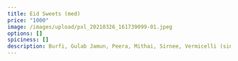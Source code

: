 ```yaml
---
title: Eid Sweets (med)
price: "1000"
image: /images/upload/pxl_20210326_161739099-01.jpeg
options: []
spiciness: []
description: Burfi, Gulab Jamun, Peera, Mithai, Sirnee, Vermicelli (single serving)
---
```

